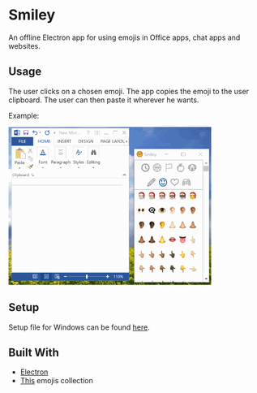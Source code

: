 # Smiley
An offline Electron app for using emojis in Office apps, chat apps and websites.

## Usage
The user clicks on a chosen emoji. The app copies the emoji to the user clipboard. The user can then paste it wherever he wants.

Example:

![](example_s.gif)

## Setup
Setup file for Windows can be found [here]().

## Built With
* [Electron](https://electronjs.org/)
* [This](https://github.com/eladkarako/whatsapp-emoji) emojis collection

